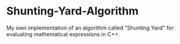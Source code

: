 # Shunting-Yard-Algorithm
My own implementation of an algorithm called "Shunting Yard" for evaluating mathematical expressions in C++.
